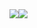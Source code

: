 

<div style="display: flex; align-items: center;">
  <img src="https://github-readme-stats.vercel.app/api?username=SerenityZenDev&show_icons=true&theme=radical" />
  <img src="https://github-readme-stats.vercel.app/api/top-langs/?username=SerenityZenDev&layout=compact&theme=nord&hide_border=true" />
</div>

<!--
**SerenityZenDev/SerenityZenDev** is a ✨ _special_ ✨ repository because its `README.md` (this file) appears on your GitHub profile.

Here are some ideas to get you started:

- 🔭 I’m currently working on ...
- 🌱 I’m currently learning ...
- 👯 I’m looking to collaborate on ...
- 🤔 I’m looking for help with ...
- 💬 Ask me about ...
- 📫 How to reach me: ...
- 😄 Pronouns: ...
- ⚡ Fun fact: ...
-->
